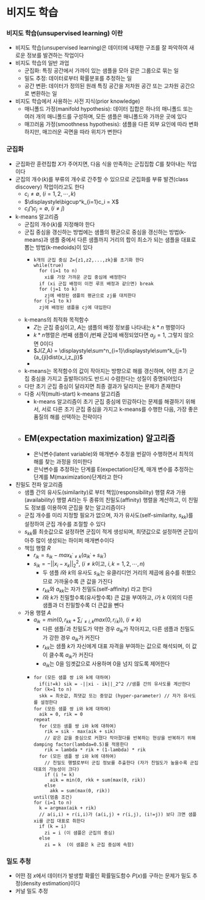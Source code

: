 # 비지도 학습

### 비지도 학습(unsupervised learning) 이란
- 비지도 학습(unsupervised learning)은 데이터에 내재한 구조를 잘 파악하여 새로운 정보를 발견하는 작업이다
- 비지도 학습의 일반 과업
  - 군집화: 특징 공간에서 가까이 있는 샘플을 모아 같은 그룹으로 묶는 일
  - 밀도 추정: 데이터로부터 확률분포를 추정하는 일
  - 공간 변환: 데이터가 정의된 원래 특징 공간을 저차원 공간 또는 고차원 공간으로 변환하는 일
- 비지도 학습에서 사용하는 사전 지식(prior knowledge)
  - 매니폴드 가정(manifold hypothesis): 데이터 집합은 하나의 매니폴드 또는 여러 개의 매니폴드를 구성하며, 모든 샘플은 매니폴드와 가까운 곳에 있다
  - 매끄러움 가정(smoothness hypothesis): 샘플을 다른 외부 요인에 따라 변화하지만, 매끄러운 곡면을 따라 위치가 변한다


### 군집화
- 군집화란 훈련집합 $X$가 주어지면, 다음 식을 만족하는 군집집합 $C$를 찾아내는 작업이다
- 군집의 개수($k$)를 부류의 개수로 간주할 수 있으므로 군집화를 부류 발견(class discovery) 작업이라고도 한다
  - $c_i \neq \emptyset$, $(i=1,2, \cdots, k)$
  - $\displaystyle\bigcup^k_{i=1}c_i = X$
  - $c_i\bigcap c_j = \emptyset$, $(i \neq j)$
- k-means 알고리즘
  - 군집의 개수($k$)를 지정해야 한다
  - 군집 중심을 갱신하는 방법에는 샘플의 평균으로 중심을 갱신하는 방법(k-means)과 샘플 중에서 다른 샘플까지 거리의 합이 최소가 되는 샘플을 대표로 뽑는 방법(k-medoids)이 있다
    - ```
      k개의 군집 중심 Z={z1,z2,...,zk}를 초기화 한다
      while(true)
        for (i=1 to n)
          xi를 가장 가까운 군집 중심에 배정한다
        if (xi 군집 배정이 이전 루프 배정과 같으면) break
        for (j=1 to k)
          zj에 배정된 샘플의 평균으로 zj를 대치한다
      for (j=1 to k)
        zj에 배정된 샘플을 cj에 대입한다
      ```
  - k-means의 최적화 목적함수
    - $Z$는 군집 중심이고, $A$는 샘플의 배정 정보를 나타내는 $k*n$ 행렬이다
    - $k*n$행렬은 $i$번째 샘플이 $j$번째 군집에 배정되었다면 $a_{ji}=1$, 그렇지 않으면 $0$이다
    - $J(Z,A) = \displaystyle\sum^n_{i=1}\displaystyle\sum^k_{j=1}{a_{ji}dist(x_i,z_j)}$
    - 
  - k-means는 목적함수의 값이 작아지는 방향으로 해를 갱신하며, 어떤 초기 군집 중심을 가지고 출발하더라도 반드시 수렴한다는 성질이 증명되어있다
  - 다만 초기 군집 중심이 달라지면 최종 결과가 달라지는 문제가 존재한다
  - 다중 시작(multi-start) k-means 알고리즘
    - k-means 알고리즘이 초기 군집 중심에 민감하다는 문제를 해결하기 위해서, 서로 다른 초기 군집 중심을 가지고 k-means를 수행한 다음, 가장 좋은 품질의 해를 선택하는 전략이다
  - EM(expectation maximization) 알고리즘
    -
    - 은닉변수(latent variable)와 매개변수 추정을 번갈아 수행하면서 최적의 해를 찾는 과정을 의미한다
    - 은닉변수를 추정하는 단계를 E(expectation)단계, 매개 변수를 추정하는 단계를 M(maximization)단계라고 한다
- 친밀도 전파 알고리즘
  - 샘플 간의 유사도(similarity)로 부터 책임(responsibility) 행렬 $R$과 가용(availability) 행렬 $A$라는 두 종류의 친밀도(affinity) 행렬을 계산하고, 이 친밀도 정보를 이용하여 군집을 찾는 알고리즘이다
  - 군집 개수를 미리 지정할 필요가 없으며, 자가 유사도(self-similarity, $s_{kk}$)를 설정하여 군집 개수를 조절할 수 있다
  - $s_{kk}$를 최솟값으로 설정하면 군집이 적게 생성되며, 최댓값으로 설정하면 군집이 아주 많이 생성되는 하이퍼 매개변수이다
  - 책임 행렬 $R$
    - $r_{ik} = s_{ik} - max_{k^\prime \neq k}(a_{ik^\prime} + s_{ik^\prime})$
    - $s_{ik} = -||x_i - x_k||^2_2$, ($i \neq k$이고, $i,k = 1,2,\cdots,n$)
      - 두 샘플 $i$와 $k$의 유사도 $s_{ik}$는 유클리디언 거리의 제곱에 음수를 취했으므로 가까울수록 큰 값을 가진다
      - $r_{kk}$와 $a_{kk}$는 자가 친밀도(self-affinity) 라고 한다
      - $i$와 $k$가 친밀할수록(유사할수록) 큰 값을 부여하고, $i$가 $k$ 이외의 다른 샘플과 더 친밀할수록 더 큰값을 뺀다
  - 가용 행렬 $A$
    - $a_{ik} = min(0, r_{kk} + \displaystyle\sum_{i^\prime \neq i,k}{max(0,r_{i^\prime k})})$, $(i \neq k)$
      - 다른 샘플$i^\prime$과 친밀도가 약한 경우 $a_{ik}$가 작아지고, 다른 샘플과 친밀도가 강한 경우 $a_{ik}$가 커진다
      - $r_{kk}$는 샘플 $k$가 자신에게 대표 자격을 부여하는 값으로 해석되며, 이 값이 클수록 $a_{ik}$가 커진다
      - $a_{ik}$는 0을 임곗값으로 사용하며 0을 넘지 않도록 제어한다
    - ```
      for (모든 샘플 쌍 i와 k에 대하여)
        if(i!=k) sik = -||xi - ik||_2^2 //샘플 간의 유사도를 계산한다
      for (k=1 to n)
        skk = 최솟값, 최댓값 또는 중앙값 (hyper-parameter) // 자가 유사도를 설정한다
      for (모든 샘플 쌍 i와 k에 대하여)
        aik = 0, rik = 0
      repeat
        for (모든 샘플 쌍 i와 k에 대하여)
          rik = sik - max(aik + sik)
          // 같은 값을 중심으로 커졌다 작아졌다를 반복하는 현상을 반복하기 위해 damping factor(lambda=0.5)를 적용한다
          rik = lambda * rik + (1-lambda) * rik
        for (모든 샘플 쌍 i와 k에 대하여)
          // 친밀도 행렬로부터 군집 정보를 추출한다 (자가 친밀도가 높을수록 군집 대표의 가능성이 크다)
          if (i != k)
            aik = min(0, rkk + sum(max(0, rik))
          else
            akk = sum(max(0, rik))
      until(멈춤 조건)
      for (i=1 to n)
        k = argmax(aik + rik)
        // a(i,i) + r(i,i)가 (a(i,j) + r(i,j), (i!=j)) 보다 크면 샘플 xi를 군집 대표로 취한다
        if (k = i)
          zi = i (이 샘플은 군집의 중심)
        else
          zi = k  (이 샘플은 k 군집 중심에 속함)
      ```

### 밀도 추청
- 어떤 점 $x$에서 데이터가 발생할 확률인 확률밀도함수 $P(x)$를 구하는 문제가 밀도 추정(density estimation)이다
- 커널 밀도 추정














